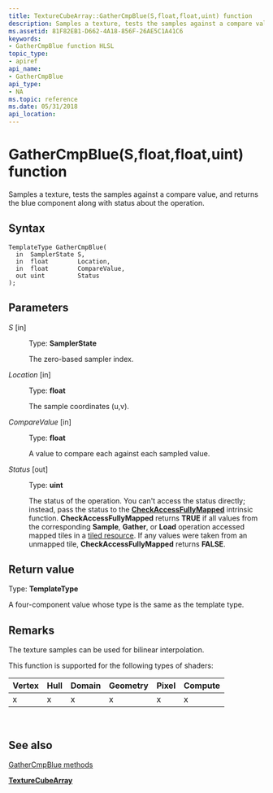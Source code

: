 ```yaml
---
title: TextureCubeArray::GatherCmpBlue(S,float,float,uint) function
description: Samples a texture, tests the samples against a compare value, and returns the blue component along with status about the operation.
ms.assetid: 81F82EB1-D662-4A18-856F-26AE5C1A41C6
keywords:
- GatherCmpBlue function HLSL
topic_type:
- apiref
api_name:
- GatherCmpBlue
api_type:
- NA
ms.topic: reference
ms.date: 05/31/2018
api_location: 
---
```


# GatherCmpBlue(S,float,float,uint) function

Samples a texture, tests the samples against a compare value, and returns the blue component along with status about the operation.

## Syntax


``` syntax
TemplateType GatherCmpBlue(
  in  SamplerState S,
  in  float        Location,
  in  float        CompareValue,
  out uint         Status
);
```



## Parameters

<dl> <dt>

*S* \[in\]
</dt> <dd>

Type: **SamplerState**

The zero-based sampler index.

</dd> <dt>

*Location* \[in\]
</dt> <dd>

Type: **float**

The sample coordinates (u,v).

</dd> <dt>

*CompareValue* \[in\]
</dt> <dd>

Type: **float**

A value to compare each against each sampled value.

</dd> <dt>

*Status* \[out\]
</dt> <dd>

Type: **uint**

The status of the operation. You can't access the status directly; instead, pass the status to the [**CheckAccessFullyMapped**](checkaccessfullymapped.md) intrinsic function. **CheckAccessFullyMapped** returns **TRUE** if all values from the corresponding **Sample**, **Gather**, or **Load** operation accessed mapped tiles in a [tiled resource](/windows/desktop/direct3d11/direct3d-11-2-features). If any values were taken from an unmapped tile, **CheckAccessFullyMapped** returns **FALSE**.

</dd> </dl>

## Return value

Type: **TemplateType**

A four-component value whose type is the same as the template type.

## Remarks

The texture samples can be used for bilinear interpolation.

This function is supported for the following types of shaders:



| Vertex | Hull | Domain | Geometry | Pixel | Compute |
|--------|------|--------|----------|-------|---------|
| x      | x    | x      | x        | x     | x       |



 

## See also

<dl> <dt>

[GatherCmpBlue methods](texturecubearray-gathercmpblue.md)
</dt> <dt>

[**TextureCubeArray**](texturecubearray.md)
</dt> </dl>

 

 